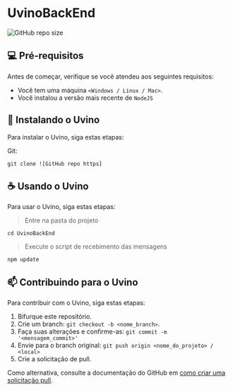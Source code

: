 # UvinoBackEnd
 
![GitHub repo size](https://img.shields.io/github/repo-size/iuricode/README-template?style=for-the-badge)


## 💻 Pré-requisitos
Antes de começar, verifique se você atendeu aos seguintes requisitos:
* Você tem uma máquina `<Windows / Linux / Mac>`.
* Você instalou a versão mais recente de `NodeJS`

## 🚀 Instalando o Uvino
Para instalar o Uvino, siga estas etapas:

Git:
```
git clone ![GitHub repo https]
```

## ☕ Usando o Uvino
Para usar o Uvino, siga estas etapas:

> Entre na pasta do projeto
```
cd UvinoBackEnd
```

> Execute o script de recebimento das mensagens
```
npm update
```

## 📫 Contribuindo para o Uvino

Para contribuir com o Uvino, siga estas etapas:

1. Bifurque este repositório.
2. Crie um branch: `git checkout -b <nome_branch>`.
3. Faça suas alterações e confirme-as: `git commit -m '<mensagem_commit>'`
4. Envie para o branch original: `git push origin <nome_do_projeto> / <local>`
5. Crie a solicitação de pull.

Como alternativa, consulte a documentação do GitHub em [como criar uma solicitação pull](https://help.github.com/en/github/collaborating-with-issues-and-pull-requests/creating-a-pull-request).
